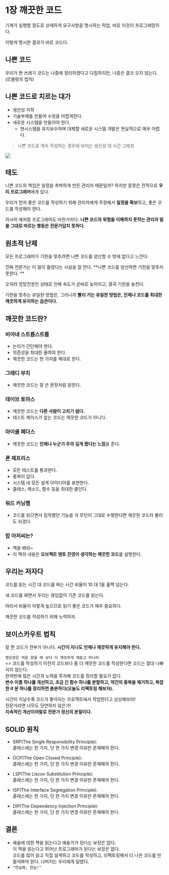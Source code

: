 # 1장 깨끗한 코드

기계가 실행할 정도로 상세하게 요구사항을 명시하는 작업, 바로 이것이 프로그래밍이다. 

이렇게 명시한 결과가 바로 코드다.

## 나쁜 코드

우리가 짠 쓰레기 코드는 나중에 정리하겠다고 다짐하지만, 나중은 결코 오지 않는다. (르블랑의 법칙)

## 나쁜 코드로 치르는 대가

- 생산성 저하
- 기술부채를 만들어 수정을 어렵게한다.
- 새로운 시스템을 만들어야 한다.
    - 현시스템을 유지보수하며 대체할 새로운 시스템 개발은 현실적으로 매우 어렵다.

> 나쁜 코드로 계속 작성하는 경우에 보이는 생산성 대 시간 그래프

![](https://user-images.githubusercontent.com/38216027/115105667-559c8380-9f9b-11eb-84ab-f9ec4645192d.png)

## 태도
나쁜 코드의 책임은 일정을 촉박하게 만든 관리자 때문일까? 하지만 잘못은 전적으로 **우리 프로그래머**에게 있다.

우리가 먼저 좋은 코드를 작성하기 위해 관리자에게 주장해서 **일정을 확보**하고, 좋은 코드를 작성해야 한다.

의사의 예처럼 프로그래머도 마찬가지다. **나쁜 코드의 위험을 이해하지 못하는 관리자 말을 그대로 따르는 행동은 전문가답지 못하다.**

## 원초적 난제
모든 프로그래머가 기한을 맞추려면 나쁜 코드를 양산할 수 밖에 없다고 느낀다. 

진짜 전문가는 이 말이 틀렸다는 사실을 잘 안다. **나쁜 코드를 양산하면 기한을 맞추지 못한다. **

오히려 엉망진창인 상태로 인해 속도가 곧바로 늦어지고, 결국 기한을 놓친다. 

기한을 맞추는 유일한 방법은, 그러니까 **빨리 가는 유일한 방법은, 언제나 코드를 최대한 깨끗하게 유지하는 습관이다.**

## 깨끗한 코드란?

### 비야네 스트롭스트룹
- 논리가 간단해야 한다.
- 의존성을 최대한 줄여야 한다.
- 깨끗한 코드는 한 가지를 제대로 한다.

### 그래디 부치
- 깨끗한 코드는 잘 쓴 문장처럼 읽힌다.

### 데이브 토마스
* 깨끗한 코드는 **다른 사람이 고치기 쉽다.**
* 테스트 케이스가 없는 코드는 깨끗한 코드가 아니다.

### 마이클 페더스
* 깨끗한 코드는 **언제나 누군가 주의 깊게 짰다는 느낌**을 준다.

### 론 제프리스
*  모든 테스트를 통과한다.
*  중복이 없다.
*  시스템 내 모든 설계 아이디어를 표현한다.
*  클래스, 메소드, 함수 등을 최대한 줄인다.

### 워드 커닝햄
* 코드를 읽으면서 짐작했던 기능을 각 루틴이 그대로 수행한다면 깨끗한 코드라 불러도 되겠다.

### 밥 아저씨는?
* 책을 봐라~
* 이 책의 내용은 **오브젝트 멘토 진영이 생각하는 깨끗한 코드**를 설명한다.

## 우리는 저자다
코드를 읽는 시간 대 코드를 짜는 시간 비율이 10 대 1을 훌쩍 넘는다. 

새 코드를 짜면서 우리는 끊임없이 기존 코드를 읽는다. 

따라서 비율이 이렇게 높으므로 읽기 좋은 코드가 매우 중요하다. 

깨끗한 코드를 작성하기 위해 노력하자.

## 보이스카우트 법칙

잘 짠 코드가 전부가 아니다. **시간이 지나도 언제나 깨끗하게 유지해야 한다.**

`캠프장은 처음 왔을 때 보다 더 깨끗하게 해놓고 떠나라`
<br>=> 코드를 작성하기 이전의 코드보다 좀 더 깨끗한 코드를 작성한다면 코드는 절대 나빠지지 않는다. 
<br>한꺼번에 많은 시간과 노력을 투자해 코드를 정리할 필요가 없다. 
<br>**변수 이름 하나를 개선하고, 조금 긴 함수 하나를 분할하고, 약간의 중복을 제거하고, 복잡한 if 문 하나를 정리하면 충분하다(오늘도 리팩토링 해보자).**

시간이 지날수록 코드가 좋아지는 프로젝트에서 작업한다고 상상해보라! 
<br>전문가라면 너무도 당연하지 않은가! 
<br>**지속적인 개선이야말로 전문가 정신의 본질이다.**

## SOLID 원칙
* SRP(The Single Responsibility Principle): <br>클래스에는 한 가지, 단 한 가지 변경 이유만 존재해야 한다.

* OCP(The Open Closed Principle): <br>클래스에는 한 가지, 단 한 가지 변경 이유만 존재해야 한다.

* LSP(The Liscov Substitution Principle): <br>클래스에는 한 가지, 단 한 가지 변경 이유만 존재해야 한다.

* ISP(The Interface Segregation Principle): <br>클래스에는 한 가지, 단 한 가지 변경 이유만 존재해야 한다.

* DIP(The Dependency Injection Principle): <br>클래스에는 한 가지, 단 한 가지 변경 이유만 존재해야 한다.

## 결론
* 예술에 대한 책을 읽는다고 예술가가 된다는 보장은 없다.
<br>이 책을 읽는다고 뛰어난 프로그래머가 된다는 보장은 없다. 
<br>코드를 많이 읽고 직접 설계하고 코드를 작성하고, 리팩토링해서 더 나은 코드를 만들어봐야 한다. 나머지는 우리에게 달렸다.
* `"연습해, 연습!"`
